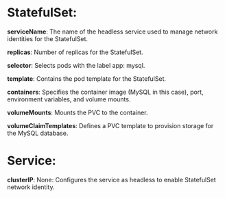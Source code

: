# StatefulSet:

**serviceName**: The name of the headless service used to manage network identities for the StatefulSet.

**replicas**: Number of replicas for the StatefulSet.

**selector**: Selects pods with the label app: mysql.

**template**: Contains the pod template for the StatefulSet.

**containers**: Specifies the container image (MySQL in this case), port, environment variables, and volume mounts.

**volumeMounts**: Mounts the PVC to the container.

**volumeClaimTemplates**: Defines a PVC template to provision storage for the MySQL database.

# Service:

**clusterIP**: None: Configures the service as headless to enable StatefulSet network identity.